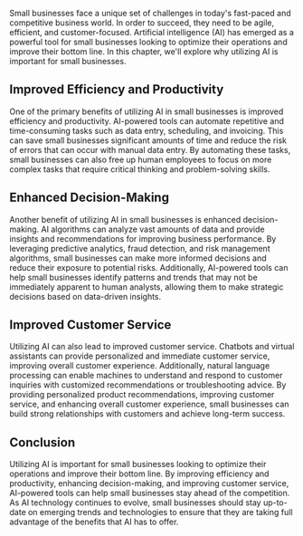 

Small businesses face a unique set of challenges in today's fast-paced and competitive business world. In order to succeed, they need to be agile, efficient, and customer-focused. Artificial intelligence (AI) has emerged as a powerful tool for small businesses looking to optimize their operations and improve their bottom line. In this chapter, we'll explore why utilizing AI is important for small businesses.

Improved Efficiency and Productivity
------------------------------------

One of the primary benefits of utilizing AI in small businesses is improved efficiency and productivity. AI-powered tools can automate repetitive and time-consuming tasks such as data entry, scheduling, and invoicing. This can save small businesses significant amounts of time and reduce the risk of errors that can occur with manual data entry. By automating these tasks, small businesses can also free up human employees to focus on more complex tasks that require critical thinking and problem-solving skills.

Enhanced Decision-Making
------------------------

Another benefit of utilizing AI in small businesses is enhanced decision-making. AI algorithms can analyze vast amounts of data and provide insights and recommendations for improving business performance. By leveraging predictive analytics, fraud detection, and risk management algorithms, small businesses can make more informed decisions and reduce their exposure to potential risks. Additionally, AI-powered tools can help small businesses identify patterns and trends that may not be immediately apparent to human analysts, allowing them to make strategic decisions based on data-driven insights.

Improved Customer Service
-------------------------

Utilizing AI can also lead to improved customer service. Chatbots and virtual assistants can provide personalized and immediate customer service, improving overall customer experience. Additionally, natural language processing can enable machines to understand and respond to customer inquiries with customized recommendations or troubleshooting advice. By providing personalized product recommendations, improving customer service, and enhancing overall customer experience, small businesses can build strong relationships with customers and achieve long-term success.

Conclusion
----------

Utilizing AI is important for small businesses looking to optimize their operations and improve their bottom line. By improving efficiency and productivity, enhancing decision-making, and improving customer service, AI-powered tools can help small businesses stay ahead of the competition. As AI technology continues to evolve, small businesses should stay up-to-date on emerging trends and technologies to ensure that they are taking full advantage of the benefits that AI has to offer.
